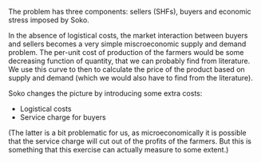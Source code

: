 The problem has three components: sellers (SHFs), buyers and economic stress imposed by Soko.

In the absence of logistical costs, the market interaction between buyers and sellers becomes a very simple miscroeconomic supply and demand problem. The per-unit cost of production of the farmers would be some decreasing function of quantity, that we can probably find from literature. We use this curve to then to calculate the price of the product based on supply and demand (which we would also have to find from the literature).

Soko changes the picture by introducing some extra costs:

- Logistical costs
- Service charge for buyers

(The latter is a bit problematic for us, as microeconomically it is possible that the service charge will cut out of the profits of the farmers. But this is something that this exercise can actually measure to some extent.)


<!--stackedit_data:
eyJoaXN0b3J5IjpbLTEwNjAyNTU4MzMsMTA0NzY1Mjg4NF19
-->